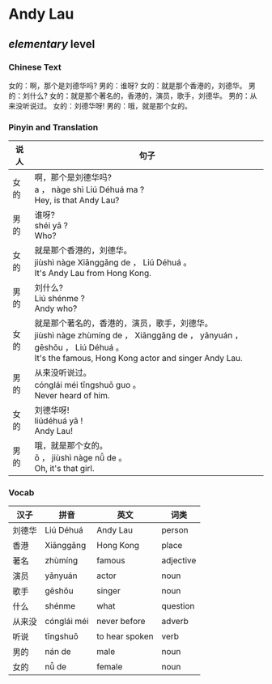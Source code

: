 # Andy Lau
## *elementary* level

### Chinese Text
女的：啊，那个是刘德华吗?
男的：谁呀?
女的：就是那个香港的，刘德华。
男的：刘什么?
女的：就是那个著名的，香港的，演员，歌手，刘德华。
男的：从来没听说过。
女的：刘德华呀!
男的：哦，就是那个女的。

### Pinyin and Translation
|说人|句子|
|----|----|
|女的|啊，那个是刘德华吗?<br />a ， nàge shì Liú Déhuá ma ?<br />Hey, is that Andy Lau?|
|男的|谁呀?<br />shéi yā ?<br />Who?|
|女的|就是那个香港的，刘德华。<br />jiùshì nàge Xiānggǎng de ， Liú Déhuá 。<br />It's Andy Lau from Hong Kong.|
|男的|刘什么?<br />Liú shénme ?<br />Andy who?|
|女的|就是那个著名的，香港的，演员，歌手，刘德华。<br />jiùshì nàge zhùmíng de ， Xiānggǎng de ， yǎnyuán ， gēshǒu ， Liú Déhuá 。<br />It's the famous, Hong Kong actor and singer Andy Lau.|
|男的|从来没听说过。<br />cónglái méi tīngshuō guo 。<br />Never heard of him.|
|女的|刘德华呀!<br />liúdéhuá yā !<br />Andy Lau!|
|男的|哦，就是那个女的。<br />ō ， jiùshì nàge nǚ de 。<br />Oh, it's that girl.|
### Vocab
|汉子|拼音|英文|词类|
|----|----|----|----|
|刘德华|Liú Déhuá|Andy Lau|person|
|香港|Xiānggǎng|Hong Kong|place|
|著名|zhùmíng|famous|adjective|
|演员|yǎnyuán|actor|noun|
|歌手|gēshǒu|singer|noun|
|什么|shénme|what|question|
|从来没|cónglái méi|never before|adverb|
|听说|tīngshuō|to hear spoken|verb|
|男的|nán de|male|noun|
|女的|nǚ de|female|noun|